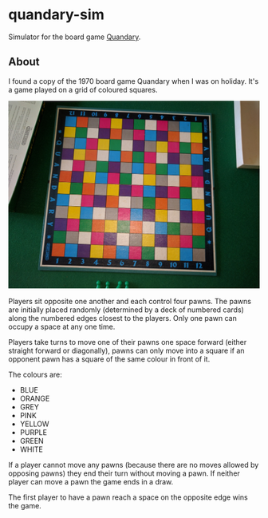 # quandary-sim
Simulator for the board game [Quandary](https://boardgamegeek.com/boardgame/12319/quandary).

## About
I found a copy of the 1970 board game Quandary when I was on holiday. It's a game played on a grid of coloured squares.

![the playing board for Quandary](https://github.com/Kimbsy/quandary/blob/master/src/main/resources/IMG_20160917_155731.jpg?raw=true)

Players sit opposite one another and each control four pawns. The pawns are initially placed randomly (determined by a deck of numbered cards) along the numbered edges closest to the players.
Only one pawn can occupy a space at any one time.

Players take turns to move one of their pawns one space forward (either straight forward or diagonally), pawns can only move into a square if an opponent pawn has a square of the same colour in front of it.

The colours are:
* BLUE
* ORANGE
* GREY
* PINK
* YELLOW
* PURPLE
* GREEN
* WHITE

If a player cannot move any pawns (because there are no moves allowed by opposing pawns) they end their turn without moving a pawn. If neither player can move a pawn the game ends in a draw.

The first player to have a pawn reach a space on the opposite edge wins the game.
